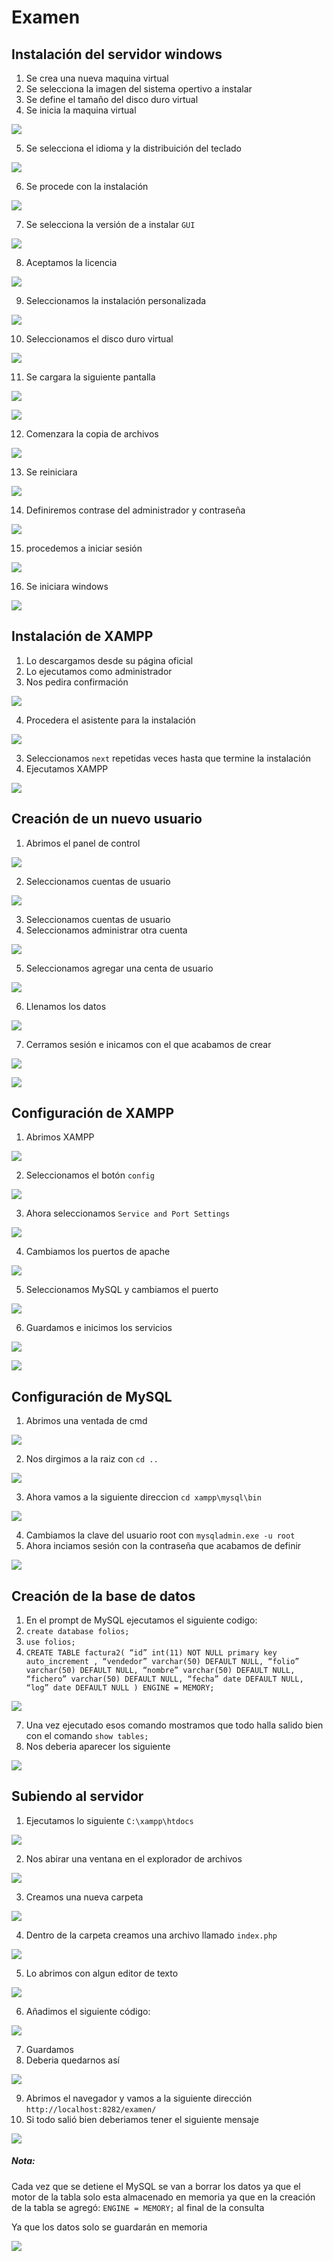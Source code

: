 # Examen
## Instalación del servidor windows
1. Se crea una nueva maquina virtual
2. Se selecciona la imagen del sistema opertivo a instalar
3. Se define el tamaño del disco duro virtual
4. Se inicia la maquina virtual

![](images/0.png)

5. Se selecciona el idioma y la distribuición del teclado

![](images/1.png)

6. Se procede con la instalación

![](images/2.png)

7. Se selecciona la versión de a instalar `GUI`

![](images/3.png)

8. Aceptamos la licencia

![](images/4.png)

9. Seleccionamos la instalación personalizada

![](images/5.png)

10. Seleccionamos el disco duro virtual

![](images/6.png)

11. Se cargara la siguiente pantalla

![](images/7.png)


![](images/8.png)

12. Comenzara la copia de archivos

![](images/9.png)

13. Se reiniciara

![](images/10.png)

14. Definiremos contrase del administrador y contraseña

![](images/11.png)

15. procedemos a iniciar sesión

![](images/12.png)

16. Se iniciara windows

![](images/13.png)

## Instalación de XAMPP
1. Lo descargamos desde su página oficial
2. Lo ejecutamos como administrador
3. Nos pedira confirmación

![](images/14.png)

4. Procedera el asistente para la instalación

![](images/15.png)

3. Seleccionamos `next` repetidas veces hasta que termine la instalación
4. Ejecutamos XAMPP

![](images/16.png)

## Creación de un nuevo usuario
1. Abrimos el panel de control

![](images/17.png)

2. Seleccionamos cuentas de usuario

![](images/18.png)

3. Seleccionamos cuentas de usuario
4. Seleccionamos administrar otra cuenta

![](images/19.png)

5. Seleccionamos agregar una centa de usuario

![](images/20.png)

6. Llenamos los datos

![](images/21.png)

7. Cerramos sesión e inicamos con el que acabamos de crear

![](images/22.png)



![](images/23.png)

## Configuración de XAMPP
1. Abrimos XAMPP

![](images/24.png)

2. Seleccionamos el botón `config`

![](images/25.png)

3. Ahora seleccionamos `Service and Port Settings`

![](images/26.png)

4. Cambiamos los puertos de apache

![](images/27.png)

5. Seleccionamos MySQL y cambiamos el puerto

![](images/28.png)

6. Guardamos e inicimos los servicios

![](images/24-1.png)


![](images/29.png)


## Configuración de MySQL
1. Abrimos una ventada de cmd

![](images/30.png)

2. Nos dirgimos a la raiz con `cd ..`

![](images/31.png)

3. Ahora vamos a la siguiente direccion `cd xampp\mysql\bin`

![](images/32.png)

4. Cambiamos la clave del usuario root
con `mysqladmin.exe -u root`
5. Ahora inciamos sesión con la contraseña que acabamos de definir

![](images/33.png)

## Creación de la base de datos
1. En el prompt de MySQL ejecutamos el siguiente codigo:
  1. `create database folios;`
  2. `use folios;`
  3. `CREATE TABLE factura2(
“id” int(11) NOT NULL primary key auto_increment ,
“vendedor” varchar(50) DEFAULT NULL,
“folio” varchar(50) DEFAULT NULL,
“nombre” varchar(50) DEFAULT NULL,
“fichero” varchar(50) DEFAULT NULL,
“fecha” date DEFAULT NULL,
“log” date DEFAULT NULL
) ENGINE = MEMORY;`

![](images/33-1.png)

7. Una vez ejecutado esos comando mostramos que todo halla salido bien con el comando `show tables;`
8. Nos deberia aparecer los siguiente

![](images/34.png)


## Subiendo al servidor
1. Ejecutamos lo siguiente `C:\xampp\htdocs`

![](images/35.png)

2. Nos abirar una ventana en el explorador de archivos

![](images/36.png)

3. Creamos una nueva carpeta

![](images/37.png)

4. Dentro de la carpeta creamos una archivo llamado `index.php`

![](images/38.png)

5. Lo abrimos con algun editor de texto

![](images/39.png)

6. Añadimos el siguiente código:

![](images/index.php.png)

7. Guardamos
8. Deberia quedarnos así

![](images/40.png)

9. Abrimos el navegador y vamos a la siguiente dirección `http://localhost:8282/examen/`
10. Si todo salió bien deberiamos tener el siguiente mensaje

![](images/41.png)

##### Nota:
Cada vez que se detiene el MySQL se van a borrar los datos ya que el motor de la tabla solo esta almacenado en memoria ya que en la creación de la tabla se agregó: `ENGINE = MEMORY;` al final de la consulta

Ya que los datos solo se guardarán en memoria


![](images/42.png)
